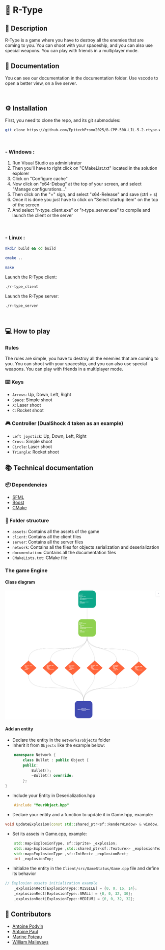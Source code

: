 # 👾 R-Type

## 📝 Description
R-Type is a game where you have to destroy all the enemies that are coming to you. You can shoot with your spaceship, and you can also use special weapons. You can play with friends in a multiplayer mode.

## 📖 Documentation
You can see our documentation in the documentation folder. Use vscode to open a better view, on a live server.

<br/>

## ⚙️ Installation
First, you need to clone the repo, and its git submodules:
```sh
git clone https://github.com/EpitechPromo2025/B-CPP-500-LIL-5-2-rtype-william.mallevays.git --recurse-submodules
```

<br/>

### - Windows :
1. Run Visual Studio as administrator
2. Then you'll have to right click on "CMakeList.txt" located in the solution explorer
3. Click on "Configure cache"
4. Now click on "x64-Debug" at the top of your screen, and select "Manage configurations..."
5. Then click on the "+" sign, and select "x64-Release" and save (ctrl + s)
6. Once it is done you just have to click on "Select startup item" on the top of the screen
7. And select "r-type_client.exe" or "r-type_server.exe" to compile and launch the client or the server

<br/>


### - Linux :
```sh
mkdir build && cd build
```
```sh
cmake ..
```
```sh
make
```

Launch the R-Type client:
```sh
./r-type_client
```

Launch the R-Type server:
```sh
./r-type_server
```

<br/>


## 💻 How to play
### Rules
The rules are simple, you have to destroy all the enemies that are coming to you. You can shoot with your spaceship, and you can also use special weapons. You can play with friends in a multiplayer mode.

### ⌨️ Keys
- `Arrows`: Up, Down, Left, Right
- `Space`: Simple shoot
- `X`: Laser shoot
- `C`: Rocket shoot

### 🎮 Controller (DualShock 4 taken as an example)
- `Left joystick`: Up, Down, Left, Right
- `Cross`: Simple shoot
- `Circle`: Laser shoot
- `Triangle`: Rocket shoot

[//]: # (Technical documentation)
## 📚 Technical documentation
### 📦 Dependencies
- [SFML](https://www.sfml-dev.org/)
- [Boost](https://www.boost.org/)
- [CMake](https://cmake.org/)

### 📁 Folder structure
- `assets`: Contains all the assets of the game
- `client`: Contains all the client files
- `server`: Contains all the server files
- `network`: Contains all the files for objects serialization and deserialization
- `documentation`: Contains all the documentation files
- `CMakeLists.txt`: CMake file

### The game Engine
#### Class diagram
[//]: # (![Class diagram]&#40;./ClassDiagram.pdf&#41;)
![ClassDiagram](ClassDiagram.png)

#### Add an entity

- Declare the entity in the `networks/objects` folder
- Inherit it from `Objects` like the example below:
```cpp
    namespace Network {
        class Bullet : public Object {
        public:
            Bullet();
            ~Bullet() override;
        };
}
```
- Include your Entity in Deserialization.hpp
```cpp
    #include "YourObject.hpp"
```
- Declare your entity and a function to update it in Game.hpp, example:
```cpp
void UpdateExplosion(const std::shared_ptr<sf::RenderWindow> & window, Network::Object & explosion);
```
- Set its assets in Game.cpp, example:
```cpp
    std::map<ExplosionType, sf::Sprite> _explosion;
    std::map<ExplosionType ,std::shared_ptr<sf::Texture>> _explosionTexture;
    std::map<ExplosionType ,sf::IntRect> _explosionRect;
    int _explosionTmp;
```
- Initialize the entity in the `Client/src/GameStatus/Game.cpp` file and define its behavior
```cpp
// Explosion assets initialization example
    _explosionRect[ExplosionType::MISSILE] = {0, 0, 16, 14};
    _explosionRect[ExplosionType::SMALL] = {0, 0, 32, 30};
    _explosionRect[ExplosionType::MEDIUM] = {0, 0, 32, 32};
```

## 👥 Contributors
- [Antoine Podvin](https://github.com/antoinepod)
- [Antoine Paul](https://github.com/PAn-27)
- [Marine Poteau](https://github.com/mpoteau)
- [William Mallevays](https://github.com/2oubleV)

